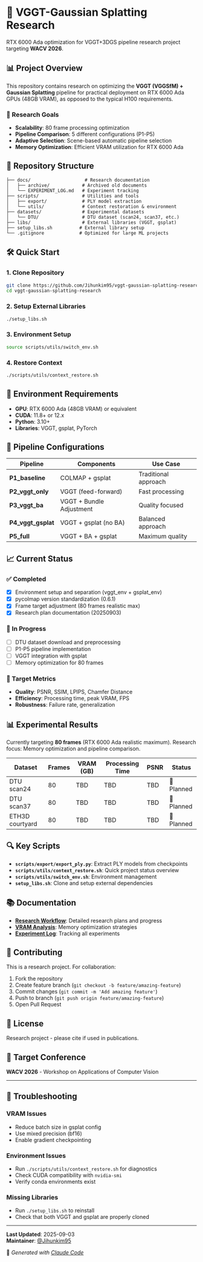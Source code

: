 # 🚀 VGGT-Gaussian Splatting Research

RTX 6000 Ada optimization for VGGT+3DGS pipeline research project targeting **WACV 2026**.

## 📊 Project Overview

This repository contains research on optimizing the **VGGT (VGGSfM) + Gaussian Splatting** pipeline for practical deployment on RTX 6000 Ada GPUs (48GB VRAM), as opposed to the typical H100 requirements.

### 🎯 Research Goals
- **Scalability**: 80 frame processing optimization 
- **Pipeline Comparison**: 5 different configurations (P1-P5)
- **Adaptive Selection**: Scene-based automatic pipeline selection
- **Memory Optimization**: Efficient VRAM utilization for RTX 6000 Ada

## 📁 Repository Structure

```
├── docs/                    # Research documentation
│   ├── archive/            # Archived old documents
│   └── EXPERIMENT_LOG.md   # Experiment tracking
├── scripts/                # Utilities and tools
│   ├── export/             # PLY model extraction
│   └── utils/              # Context restoration & environment
├── datasets/               # Experimental datasets
│   └── DTU/                # DTU dataset (scan24, scan37, etc.)
├── libs/                   # External libraries (VGGT, gsplat)
├── setup_libs.sh          # External library setup
└── .gitignore             # Optimized for large ML projects
```

## 🛠️ Quick Start

### 1. Clone Repository
```bash
git clone https://github.com/Jihunkim95/vggt-gaussian-splatting-research.git
cd vggt-gaussian-splatting-research
```

### 2. Setup External Libraries
```bash
./setup_libs.sh
```

### 3. Environment Setup
```bash
source scripts/utils/switch_env.sh
```

### 4. Restore Context
```bash
./scripts/utils/context_restore.sh
```

## 🔧 Environment Requirements

- **GPU**: RTX 6000 Ada (48GB VRAM) or equivalent
- **CUDA**: 11.8+ or 12.x
- **Python**: 3.10+
- **Libraries**: VGGT, gsplat, PyTorch

## 🧪 Pipeline Configurations

| Pipeline | Components | Use Case |
|----------|------------|----------|
| **P1_baseline** | COLMAP + gsplat | Traditional approach |
| **P2_vggt_only** | VGGT (feed-forward) | Fast processing |
| **P3_vggt_ba** | VGGT + Bundle Adjustment | Quality focused |
| **P4_vggt_gsplat** | VGGT + gsplat (no BA) | Balanced approach |
| **P5_full** | VGGT + BA + gsplat | Maximum quality |

## 📈 Current Status

### ✅ Completed
- [x] Environment setup and separation (vggt_env + gsplat_env)
- [x] pycolmap version standardization (0.6.1)
- [x] Frame target adjustment (80 frames realistic max)
- [x] Research plan documentation (20250903)

### 🔄 In Progress  
- [ ] DTU dataset download and preprocessing
- [ ] P1-P5 pipeline implementation
- [ ] VGGT integration with gsplat
- [ ] Memory optimization for 80 frames

### 🎯 Target Metrics
- **Quality**: PSNR, SSIM, LPIPS, Chamfer Distance
- **Efficiency**: Processing time, peak VRAM, FPS
- **Robustness**: Failure rate, generalization

## 📊 Experimental Results

Currently targeting **80 frames** (RTX 6000 Ada realistic maximum). Research focus: Memory optimization and pipeline comparison.

| Dataset | Frames | VRAM (GB) | Processing Time | PSNR | Status |
|---------|--------|-----------|----------------|------|--------|
| DTU scan24 | 80 | TBD | TBD | TBD | 🔄 Planned |
| DTU scan37 | 80 | TBD | TBD | TBD | 🔄 Planned |
| ETH3D courtyard | 80 | TBD | TBD | TBD | 🔄 Planned |

## 🔍 Key Scripts

- **`scripts/export/export_ply.py`**: Extract PLY models from checkpoints
- **`scripts/utils/context_restore.sh`**: Quick project status overview
- **`scripts/utils/switch_env.sh`**: Environment management
- **`setup_libs.sh`**: Clone and setup external dependencies

## 📚 Documentation

- **[Research Workflow](docs/workflows/)**: Detailed research plans and progress
- **[VRAM Analysis](docs/analysis/)**: Memory optimization strategies  
- **[Experiment Log](docs/EXPERIMENT_LOG.md)**: Tracking all experiments

## 🤝 Contributing

This is a research project. For collaboration:

1. Fork the repository
2. Create feature branch (`git checkout -b feature/amazing-feature`)
3. Commit changes (`git commit -m 'Add amazing feature'`)
4. Push to branch (`git push origin feature/amazing-feature`)
5. Open Pull Request

## 📄 License

Research project - please cite if used in publications.

## 🎯 Target Conference

**WACV 2026** - Workshop on Applications of Computer Vision

---

## 🔧 Troubleshooting

### VRAM Issues
- Reduce batch size in gsplat config
- Use mixed precision (bf16)
- Enable gradient checkpointing

### Environment Issues  
- Run `./scripts/utils/context_restore.sh` for diagnostics
- Check CUDA compatibility with `nvidia-smi`
- Verify conda environments exist

### Missing Libraries
- Run `./setup_libs.sh` to reinstall
- Check that both VGGT and gsplat are properly cloned

---

**Last Updated**: 2025-09-03  
**Maintainer**: [@Jihunkim95](https://github.com/Jihunkim95)

🤖 *Generated with [Claude Code](https://claude.ai/code)*